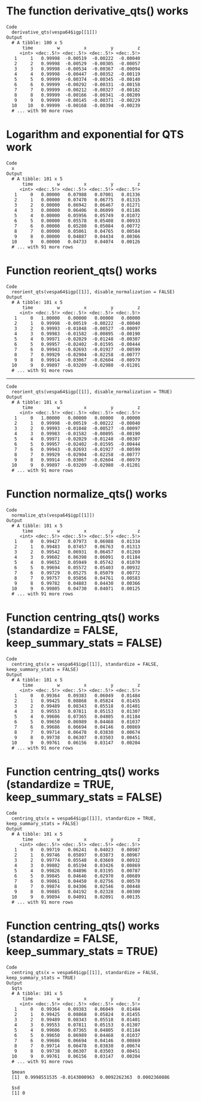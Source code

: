 # The function derivative_qts() works

    Code
      derivative_qts(vespa64$igp[[1]])
    Output
      # A tibble: 100 x 5
          time         w         x         y         z
         <int> <dec:.5!> <dec:.5!> <dec:.5!> <dec:.5!>
       1     1   0.99998  -0.00519  -0.00222  -0.00040
       2     2   0.99998  -0.00529  -0.00305  -0.00057
       3     3   0.99998  -0.00534  -0.00367  -0.00094
       4     4   0.99998  -0.00447  -0.00352  -0.00119
       5     5   0.99999  -0.00374  -0.00345  -0.00140
       6     6   0.99999  -0.00292  -0.00331  -0.00158
       7     7   0.99999  -0.00212  -0.00327  -0.00182
       8     8   0.99999  -0.00166  -0.00341  -0.00209
       9     9   0.99999  -0.00145  -0.00371  -0.00229
      10    10   0.99999  -0.00168  -0.00394  -0.00239
      # ... with 90 more rows

# Logarithm and exponential for QTS work

    Code
      x
    Output
      # A tibble: 101 x 5
          time         w         x         y         z
         <int> <dec:.5!> <dec:.5!> <dec:.5!> <dec:.5!>
       1     0   0.00000   0.07988   0.07001   0.01336
       2     1   0.00000   0.07470   0.06775   0.01315
       3     2   0.00000   0.06942   0.06467   0.01271
       4     3   0.00000   0.06406   0.06099   0.01186
       5     4   0.00000   0.05956   0.05749   0.01072
       6     5   0.00000   0.05578   0.05408   0.00933
       7     6   0.00000   0.05280   0.05084   0.00772
       8     7   0.00000   0.05061   0.04765   0.00584
       9     8   0.00000   0.04887   0.04434   0.00366
      10     9   0.00000   0.04733   0.04074   0.00126
      # ... with 91 more rows

# Function reorient_qts() works

    Code
      reorient_qts(vespa64$igp[[1]], disable_normalization = FALSE)
    Output
      # A tibble: 101 x 5
          time         w         x         y         z
         <int> <dec:.5!> <dec:.5!> <dec:.5!> <dec:.5!>
       1     0   1.00000   0.00000   0.00000   0.00000
       2     1   0.99998  -0.00519  -0.00222  -0.00040
       3     2   0.99993  -0.01048  -0.00527  -0.00097
       4     3   0.99983  -0.01582  -0.00895  -0.00190
       5     4   0.99971  -0.02029  -0.01248  -0.00307
       6     5   0.99957  -0.02402  -0.01595  -0.00444
       7     6   0.99943  -0.02693  -0.01927  -0.00599
       8     7   0.99929  -0.02904  -0.02258  -0.00777
       9     8   0.99914  -0.03067  -0.02604  -0.00979
      10     9   0.99897  -0.03209  -0.02980  -0.01201
      # ... with 91 more rows

---

    Code
      reorient_qts(vespa64$igp[[1]], disable_normalization = TRUE)
    Output
      # A tibble: 101 x 5
          time         w         x         y         z
         <int> <dec:.5!> <dec:.5!> <dec:.5!> <dec:.5!>
       1     0   1.00000   0.00000   0.00000   0.00000
       2     1   0.99998  -0.00519  -0.00222  -0.00040
       3     2   0.99993  -0.01048  -0.00527  -0.00097
       4     3   0.99983  -0.01582  -0.00895  -0.00190
       5     4   0.99971  -0.02029  -0.01248  -0.00307
       6     5   0.99957  -0.02402  -0.01595  -0.00444
       7     6   0.99943  -0.02693  -0.01927  -0.00599
       8     7   0.99929  -0.02904  -0.02258  -0.00777
       9     8   0.99914  -0.03067  -0.02604  -0.00979
      10     9   0.99897  -0.03209  -0.02980  -0.01201
      # ... with 91 more rows

# Function normalize_qts() works

    Code
      normalize_qts(vespa64$igp[[1]])
    Output
      # A tibble: 101 x 5
          time         w         x         y         z
         <int> <dec:.5!> <dec:.5!> <dec:.5!> <dec:.5!>
       1     0   0.99427   0.07973   0.06988   0.01334
       2     1   0.99483   0.07457   0.06763   0.01313
       3     2   0.99542   0.06931   0.06457   0.01269
       4     3   0.99602   0.06398   0.06091   0.01184
       5     4   0.99652   0.05949   0.05742   0.01070
       6     5   0.99694   0.05572   0.05403   0.00932
       7     6   0.99729   0.05275   0.05079   0.00772
       8     7   0.99757   0.05056   0.04761   0.00583
       9     8   0.99782   0.04883   0.04430   0.00366
      10     9   0.99805   0.04730   0.04071   0.00125
      # ... with 91 more rows

# Function centring_qts() works (standardize = FALSE, keep_summary_stats = FALSE)

    Code
      centring_qts(x = vespa64$igp[[1]], standardize = FALSE, keep_summary_stats = FALSE)
    Output
      # A tibble: 101 x 5
          time         w         x         y         z
         <int> <dec:.5!> <dec:.5!> <dec:.5!> <dec:.5!>
       1     0   0.99364   0.09383   0.06049   0.01484
       2     1   0.99425   0.08868   0.05824   0.01455
       3     2   0.99489   0.08343   0.05518   0.01401
       4     3   0.99553   0.07811   0.05153   0.01307
       5     4   0.99606   0.07365   0.04805   0.01184
       6     5   0.99650   0.06989   0.04468   0.01037
       7     6   0.99686   0.06694   0.04146   0.00869
       8     7   0.99714   0.06478   0.03830   0.00674
       9     8   0.99738   0.06307   0.03503   0.00451
      10     9   0.99761   0.06156   0.03147   0.00204
      # ... with 91 more rows

# Function centring_qts() works (standardize = TRUE, keep_summary_stats = FALSE)

    Code
      centring_qts(x = vespa64$igp[[1]], standardize = TRUE, keep_summary_stats = FALSE)
    Output
      # A tibble: 101 x 5
          time         w         x         y         z
         <int> <dec:.5!> <dec:.5!> <dec:.5!> <dec:.5!>
       1     0   0.99719   0.06241   0.04023   0.00987
       2     1   0.99746   0.05897   0.03873   0.00967
       3     2   0.99774   0.05548   0.03669   0.00932
       4     3   0.99802   0.05194   0.03426   0.00869
       5     4   0.99826   0.04896   0.03195   0.00787
       6     5   0.99845   0.04646   0.02970   0.00689
       7     6   0.99861   0.04450   0.02756   0.00578
       8     7   0.99874   0.04306   0.02546   0.00448
       9     8   0.99885   0.04192   0.02328   0.00300
      10     9   0.99894   0.04091   0.02091   0.00135
      # ... with 91 more rows

# Function centring_qts() works (standardize = FALSE, keep_summary_stats = TRUE)

    Code
      centring_qts(x = vespa64$igp[[1]], standardize = FALSE, keep_summary_stats = TRUE)
    Output
      $qts
      # A tibble: 101 x 5
          time         w         x         y         z
         <int> <dec:.5!> <dec:.5!> <dec:.5!> <dec:.5!>
       1     0   0.99364   0.09383   0.06049   0.01484
       2     1   0.99425   0.08868   0.05824   0.01455
       3     2   0.99489   0.08343   0.05518   0.01401
       4     3   0.99553   0.07811   0.05153   0.01307
       5     4   0.99606   0.07365   0.04805   0.01184
       6     5   0.99650   0.06989   0.04468   0.01037
       7     6   0.99686   0.06694   0.04146   0.00869
       8     7   0.99714   0.06478   0.03830   0.00674
       9     8   0.99738   0.06307   0.03503   0.00451
      10     9   0.99761   0.06156   0.03147   0.00204
      # ... with 91 more rows
      
      $mean
      [1]  0.9998551535 -0.0143000963  0.0092262363  0.0002360886
      
      $sd
      [1] 0
      

